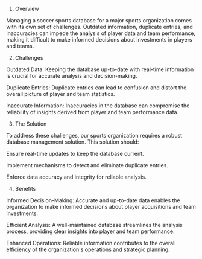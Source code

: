 1. Overview

Managing a soccer sports database for a major sports organization comes with its own set of challenges. Outdated information, duplicate entries, and inaccuracies can impede the analysis of player data and team performance, making it difficult to make informed decisions about investments in players and teams.

2. Challenges

Outdated Data: Keeping the database up-to-date with real-time information is crucial for accurate analysis and decision-making.

Duplicate Entries: Duplicate entries can lead to confusion and distort the overall picture of player and team statistics.

Inaccurate Information: Inaccuracies in the database can compromise the reliability of insights derived from player and team performance data.

3. The Solution

To address these challenges, our sports organization requires a robust database management solution. This solution should:

Ensure real-time updates to keep the database current.

Implement mechanisms to detect and eliminate duplicate entries.

Enforce data accuracy and integrity for reliable analysis.

4. Benefits

Informed Decision-Making: Accurate and up-to-date data enables the organization to make informed decisions about player acquisitions and team investments.

Efficient Analysis: A well-maintained database streamlines the analysis process, providing clear insights into player and team performance.

Enhanced Operations: Reliable information contributes to the overall efficiency of the organization's operations and strategic planning.
